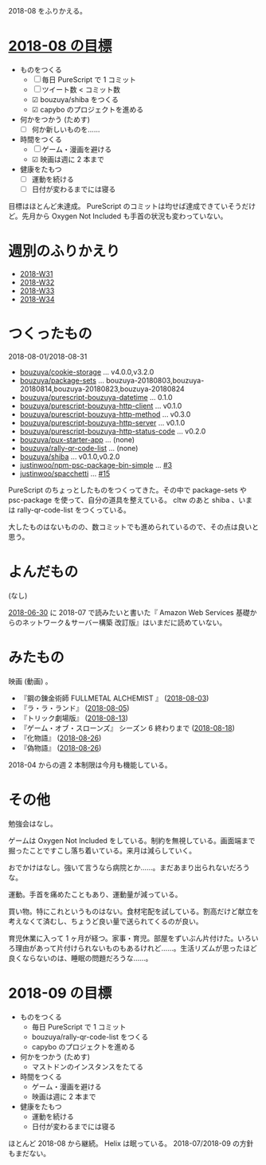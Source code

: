 2018-08 をふりかえる。

# [2018-08 の目標][2018-07-31]

- ものをつくる
  - ☐ 毎日 PureScript で 1 コミット
  - ☐ ツイート数 < コミット数
  - ☑ bouzuya/shiba をつくる
  - ☑ capybo のプロジェクトを進める
- 何かをつかう (ためす)
  - ☐ 何か新しいものを……
- 時間をつくる
  - ☐ ゲーム・漫画を避ける
  - ☑ 映画は週に 2 本まで
- 健康をたもつ
  - ☐ 運動を続ける
  - ☐ 日付が変わるまでには寝る

目標はほとんど未達成。 PureScript のコミットは均せば達成できていそうだけど。先月から Oxygen Not Included も手首の状況も変わっていない。

# 週別のふりかえり

- [2018-W31][2018-08-05]
- [2018-W32][2018-08-12]
- [2018-W33][2018-08-19]
- [2018-W34][2018-08-26]

# つくったもの

2018-08-01/2018-08-31

- [bouzuya/cookie-storage][] ... v4.0.0,v3.2.0
- [bouzuya/package-sets][] ... bouzuya-20180803,bouzuya-20180814,bouzuya-20180823,bouzuya-20180824
- [bouzuya/purescript-bouzuya-datetime][] ... 0.1.0
- [bouzuya/purescript-bouzuya-http-client][] ... v0.1.0
- [bouzuya/purescript-bouzuya-http-method][] ... v0.3.0
- [bouzuya/purescript-bouzuya-http-server][] ... v0.1.0
- [bouzuya/purescript-bouzuya-http-status-code][] ... v0.2.0
- [bouzuya/pux-starter-app][] ... (none)
- [bouzuya/rally-qr-code-list][] ... (none)
- [bouzuya/shiba][] ... v0.1.0,v0.2.0
- [justinwoo/npm-psc-package-bin-simple][] ... [#3][justinwoo/npm-psc-package-bin-simple#3]
- [justinwoo/spacchetti][] ... [#15][justinwoo/spacchetti#15]

PureScript のちょっとしたものをつくってきた。その中で package-sets や psc-package を使って、自分の道具を整えている。 cltw のあと shiba 、いまは rally-qr-code-list をつくっている。

大したものはないものの、数コミットでも進められているので、その点は良いと思う。

# よんだもの

(なし)

[2018-06-30][] に 2018-07 で読みたいと書いた『 Amazon Web Services 基礎からのネットワーク＆サーバー構築 改訂版』はいまだに読めていない。

# みたもの

映画 (動画) 。

- 『鋼の錬金術師 FULLMETAL ALCHEMIST 』 ([2018-08-03][])
- 『ラ・ラ・ランド』 ([2018-08-05][])
- 『トリック劇場版』 ([2018-08-13][])
- 『ゲーム・オブ・スローンズ』 シーズン 6 終わりまで ([2018-08-18][])
- 『化物語』 ([2018-08-26][])
- 『偽物語』 ([2018-08-26][])

2018-04 からの週 2 本制限は今月も機能している。

# その他

勉強会はなし。

ゲームは Oxygen Not Included をしている。制約を無視している。画面端まで掘ったことですこし落ち着いている。来月は減らしていく。

おでかけはなし。強いて言うなら病院とか……。まだあまり出られないだろうな。

運動。手首を痛めたこともあり、運動量が減っている。

買い物。特にこれというものはない。食材宅配を試している。割高だけど献立を考えなくて済むし、ちょうど良い量で送られてくるのが良い。

育児休業に入って 1 ヶ月が経つ。家事・育児。部屋をずいぶん片付けた。いろいろ理由があって片付けられないものもあるけれど……。生活リズムが思ったほど良くならないのは、睡眠の問題だろうな……。

# 2018-09 の目標

- ものをつくる
  - 毎日 PureScript で 1 コミット
  - bouzuya/rally-qr-code-list をつくる
  - capybo のプロジェクトを進める
- 何かをつかう (ためす)
  - マストドンのインスタンスをたてる
- 時間をつくる
  - ゲーム・漫画を避ける
  - 映画は週に 2 本まで
- 健康をたもつ
  - 運動を続ける
  - 日付が変わるまでには寝る

ほとんど 2018-08 から継続。 Helix は眠っている。 2018-07/2018-09 の方針もまだない。

[2018-06-30]: https://blog.bouzuya.net/2018/06/30/
[2018-07-31]: https://blog.bouzuya.net/2018/07/31/
[2018-08-03]: https://blog.bouzuya.net/2018/08/03/
[2018-08-05]: https://blog.bouzuya.net/2018/08/05/
[2018-08-12]: https://blog.bouzuya.net/2018/08/12/
[2018-08-13]: https://blog.bouzuya.net/2018/08/13/
[2018-08-18]: https://blog.bouzuya.net/2018/08/18/
[2018-08-19]: https://blog.bouzuya.net/2018/08/19/
[2018-08-26]: https://blog.bouzuya.net/2018/08/26/
[bouzuya/cookie-storage]: https://github.com/bouzuya/cookie-storage
[bouzuya/package-sets]: https://github.com/bouzuya/package-sets
[bouzuya/purescript-bouzuya-datetime]: https://github.com/bouzuya/purescript-bouzuya-datetime
[bouzuya/purescript-bouzuya-http-client]: https://github.com/bouzuya/purescript-bouzuya-http-client
[bouzuya/purescript-bouzuya-http-method]: https://github.com/bouzuya/purescript-bouzuya-http-method
[bouzuya/purescript-bouzuya-http-server]: https://github.com/bouzuya/purescript-bouzuya-http-server
[bouzuya/purescript-bouzuya-http-status-code]: https://github.com/bouzuya/purescript-bouzuya-http-status-code
[bouzuya/pux-starter-app]: https://github.com/bouzuya/pux-starter-app
[bouzuya/rally-qr-code-list]: https://github.com/bouzuya/rally-qr-code-list
[bouzuya/shiba]: https://github.com/bouzuya/shiba
[justinwoo/npm-psc-package-bin-simple#3]: https://github.com/justinwoo/npm-psc-package-bin-simple/issues/3
[justinwoo/npm-psc-package-bin-simple]: https://github.com/justinwoo/npm-psc-package-bin-simple
[justinwoo/spacchetti#15]: https://github.com/justinwoo/spacchetti/issues/15
[justinwoo/spacchetti]: https://github.com/justinwoo/spacchetti
